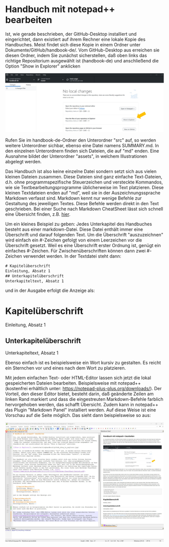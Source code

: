 # Handbuch mit notepad++ bearbeiten

Ist, wie gerade beschrieben, der GitHub-Desktop installiert und eingerichtet, dann existiert auf ihrem Rechner eine lokale Kopie des Handbuches. Meist findet sich diese Kopie in einem Ordner unter Dokumente/GitHub/handbook-de/. Vom GitHub-Desktop aus erreichen sie diesen Ordner, indem Sie zunächst sicherstellen, daß oben links das richtige Repositorium ausgewählt ist (handbook-de) und anschließend die Option "Show in Explorer" anklicken

![Show in Explorer](../assets/writinghandbook/github_show_in_explorer.jpg)

Rufen Sie im handbook-de-Ordner den Unterordner "src" auf, so werden weitere Unterordner sichbar, ebenso eine Datei namens SUMMARY.md. In den einzelnen Unterordnern finden sich Dateien, die auf "md" enden. Eine Ausnahme bildet der Unterordner "assets", in welchem Illustrationen abgelegt werden.

Das Handbuch ist also keine einzelne Datei sondern setzt sich aus vielen kleinen Dateien zusammen. Diese Dateien sind ganz einfache Text-Dateien, d.h. ohne programmspezifische Steuerzeichen und versteckte Kommandos, wie sie Textbearbeitungsprogramme üblicherweise im Text platzieren. Diese kleinen Textdateien enden auf "md", weil sie in der Auszeichnungssprache Markdown verfasst sind. Markdown kennt nur wenige Befehle zur Gestaltung des jeweiligen Textes. Diese Befehle werden direkt in den Text geschrieben. Bei einer Suche nach Markdown CheatSheet lässt sich schnell eine Übersicht finden, z.B. [hier](https://www.heise.de/downloads/18/1/1/6/7/1/0/3/Markdown-CheatSheet-Deutsch.pdf).

Um ein kleines Beispiel zu geben: Jedes Unterkapitel des Handbuches besteht aus einer markdown-Datei. Diese Datei enthält immer eine Überschrift und darauf folgenden Text. Um die Überschrift "auszuzeichnen" wird einfach ein #-Zeichen gefolgt von einem Leerzeichen vor die Überschrift gesetzt. Weil es eine Überschrift erster Ordnung ist, genügt ein einfaches #-Zeichen. Für Zwischenüberschriften können dann zwei #-Zeichen verwendet werden. In der Textdatei steht dann:

    # Kapitelüberschrift
    Einleitung, Absatz 1
    ## Unterkapitelüberschrift
    Unterkapiteltext, Absatz 1

und in der Ausgabe erfolgt die Anzeige als:

# Kapitelüberschrift
Einleitung, Absatz 1
## Unterkapitelüberschrift
Unterkapiteltext, Absatz 1

Ebenso einfach ist es beispielsweise ein Wort kursiv zu gestalten. Es reicht ein Sternchen vor und eines nach dem Wort zu platzieren.

Mit jedem einfachen Text- oder HTML-Editor lassen sich jetzt die lokal gespeicherten Dateien bearbeiten. Beispielsweise mit notepad++ (kostenfrei erhältlich unter: https://notepad-plus-plus.org/downloads/). Der Vorteil, den dieser Editor bietet, besteht darin, daß geänderte Zeilen am linken Rand markiert und dass die eingestreuten Markdown-Befehle farblich hervorgehoben werden, das schafft Übersicht. Zudem kann in notepad++ das Plugin "Markdown Panel" installiert werden. Auf diese Weise ist eine Vorschau auf die Seite möglich. Das sieht dann beispielsweise so aus:

![Beispiel für notepad++ mit Markdown Panel](../assets/writinghandbook/notepad_with_markdown_panel.jpg)